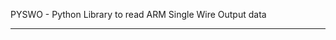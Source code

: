 PYSWO - Python Library to read ARM Single Wire Output data
__________________________________________________________

